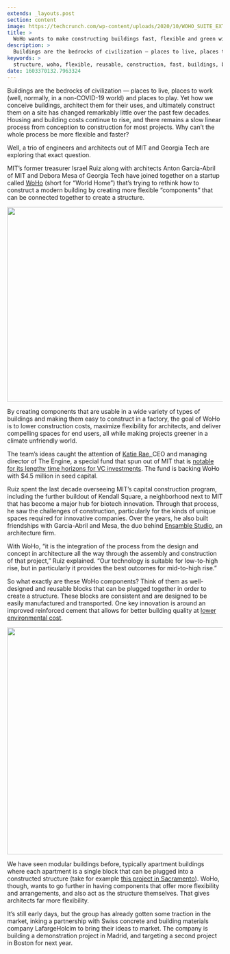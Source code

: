 ```yaml
--- 
extends: _layouts.post 
section: content 
image: https://techcrunch.com/wp-content/uploads/2020/10/WOHO_SUITE_EXTERIOR-01_light.jpg?w=689 
title: > 
  WoHo wants to make constructing buildings fast, flexible and green with reusable “components” – TechCrunch 
description: > 
  Buildings are the bedrocks of civilization — places to live, places to work (well, normally, in a non-COVID-19 world) and places to play.Housing and building costs continue to rise, and there remains a slow linear process from conception to construction for most projects.“Our technology is suitable for low-to-high rise, but in particularly it provides the best outcomes for mid-to-high rise.”So what exactly are these WoHo components?WoHo, though, wants to go further in having components that offer more flexibility and arrangements, and also act as the structure themselves.The company is building a demonstration project in Madrid, and targeting a second project in Boston for next year. 
keywords: > 
  structure, woho, flexible, reusable, construction, fast, buildings, building, wants, process, project, constructing, components, mit, architects, techcrunch, green 
date: 1603370132.7963324 
--- 
```

<div><p id="speakable-summary">Buildings are the bedrocks of civilization &#8212; places to live, places to work (well, normally, in a non-COVID-19 world) and places to play. Yet how we conceive buildings, architect them for their uses, and ultimately construct them on a site has changed remarkably little over the past few decades. Housing and building costs continue to rise, and there remains a slow linear process from conception to construction for most projects. Why can&#8217;t the whole process be more flexible and faster?</p>
<p>Well, a trio of engineers and architects out of MIT and Georgia Tech are exploring that exact question.</p>
<p>MIT&#8217;s former treasurer Israel Ruiz along with architects Anton Garcia-Abril of MIT and Debora Mesa of Georgia Tech have joined together on a startup called <a href="https://woho.us">WoHo</a> (short for &#8220;World Home&#8221;) that&#8217;s trying to rethink how to construct a modern building by creating more flexible &#8220;components&#8221; that can be connected together to create a structure.</p><p class="piano-inline-promo"></p>
<p></p><img class="size-large wp-image-2064422" src="https://techcrunch.com/wp-content/uploads/2020/10/Woho-Horizontal-1-LoRes.jpg?w=680" alt="" width="680" height="454"><p>By creating components that are usable in a wide variety of types of buildings and making them easy to construct in a factory, the goal of WoHo is to lower construction costs, maximize flexibility for architects, and deliver compelling spaces for end users, all while making projects greener in a climate unfriendly world.</p>
<p>The team&#8217;s ideas caught the attention of <a class="crunchbase-link" href="https://crunchbase.com/person/katie-rae" target="_blank">Katie Rae, </a> CEO and managing director of The Engine, a special fund that spun out of MIT that is <a href="https://techcrunch.com/2017/09/18/mits-the-engine-raises-200m-to-fund-tough-tech/">notable for its lengthy time horizons for VC investments</a>. The fund is backing WoHo with $4.5 million in seed capital.</p>
<p>Ruiz spent the last decade overseeing MIT&#8217;s capital construction program, including the further buildout of Kendall Square, a neighborhood next to MIT that has become a major hub for biotech innovation. Through that process, he saw the challenges of construction, particularly for the kinds of unique spaces required for innovative companies. Over the years, he also built friendships with Garcia-Abril and Mesa, the duo behind <a href="https://www.ensamble.info">Ensamble Studio</a>, an architecture firm.</p>
<p>With WoHo, &#8220;it is the integration of the process from the design and concept in architecture all the way through the assembly and construction of that project,&#8221; Ruiz explained. &#8220;Our technology is suitable for low-to-high rise, but in particularly it provides the best outcomes for mid-to-high rise.&#8221;</p>
<p>So what exactly are these WoHo components? Think of them as well-designed and reusable blocks that can be plugged together in order to create a structure. These blocks are consistent and are designed to be easily manufactured and transported. One key innovation is around an improved reinforced cement that allows for better building quality at <a href="https://www.theguardian.com/cities/2019/feb/25/concrete-the-most-destructive-material-on-earth">lower environmental cost</a>.</p>
<p></p><img class="wp-image-2064417 size-large" src="https://techcrunch.com/wp-content/uploads/2020/10/20200925-WOHO-Lab.jpg?w=680" alt="" width="680" height="529"><p>We have seen modular buildings before, typically apartment buildings where each apartment is a single block that can be plugged into a constructed structure (take for example <a href="https://www.sacbee.com/news/business/real-estate-news/article38105985.html">this project in Sacramento</a>). WoHo, though, wants to go further in having components that offer more flexibility and arrangements, and also act as the structure themselves. That gives architects far more flexibility.</p>
<p>It&#8217;s still early days, but the group has already gotten some traction in the market, inking a partnership with Swiss concrete and building materials company LafargeHolcim to bring their ideas to market. The company is building a demonstration project in Madrid, and targeting a second project in Boston for next year.</p>
			</div>